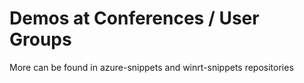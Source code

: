 Demos at Conferences / User Groups
==================

More can be found in azure-snippets and winrt-snippets repositories

